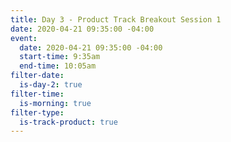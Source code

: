 ```yaml
---
title: Day 3 - Product Track Breakout Session 1
date: 2020-04-21 09:35:00 -04:00
event:
  date: 2020-04-21 09:35:00 -04:00
  start-time: 9:35am
  end-time: 10:05am
filter-date:
  is-day-2: true
filter-time:
  is-morning: true
filter-type:
  is-track-product: true
---
```


